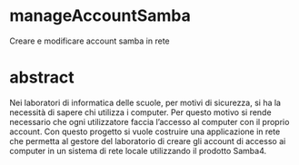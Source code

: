 # manageAccountSamba
Creare e modificare account samba in rete
# abstract
Nei laboratori di informatica delle scuole, per motivi di sicurezza, si ha la necessità di sapere chi utilizza i computer. Per questo motivo si rende necessario che ogni utilizzatore faccia l’accesso al computer con il proprio account. Con questo progetto si vuole costruire una applicazione in rete che permetta al gestore del laboratorio di creare gli account di accesso ai computer in un sistema di rete locale utilizzando il prodotto Samba4.

